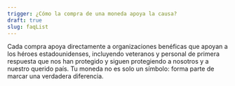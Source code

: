 ```yaml
---
trigger: ¿Cómo la compra de una moneda apoya la causa?
draft: true
slug: faqList
---
```


Cada compra apoya directamente a organizaciones benéficas que apoyan a los héroes estadounidenses, incluyendo veteranos y personal de primera respuesta que nos han protegido y siguen protegiendo a nosotros y a nuestro querido país. Tu moneda no es solo un símbolo: forma parte de marcar una verdadera diferencia.